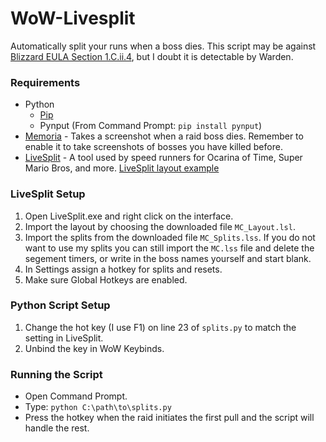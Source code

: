 # WoW-Livesplit
Automatically split your runs when a boss dies. This script may be against [Blizzard EULA Section 1.C.ii.4](https://www.blizzard.com/en-us/legal/fba4d00f-c7e4-4883-b8b9-1b4500a402ea/blizzard-end-user-license-agreement), but I doubt it is detectable by Warden.

### Requirements
  * Python
    * [Pip](https://pip.pypa.io/en/stable/installing/)
    * Pynput (From Command Prompt: `pip install pynput`)
  * [Memoria](https://www.curseforge.com/wow/addons/memoria) - Takes a screenshot when a raid boss dies. Remember to enable it to take screenshots of bosses you have killed before. 
  * [LiveSplit](http://livesplit.org/) - A tool used by speed runners for Ocarina of Time, Super Mario Bros, and more.
    [LiveSplit layout example](https://imgur.com/dxKTVi9)

### LiveSplit Setup
  1. Open LiveSplit.exe and right click on the interface.
  2. Import the layout by choosing the downloaded file `MC_Layout.lsl`.
  3. Import the splits from the downloaded file `MC_Splits.lss`. If you do not want to use my splits you can still import the `MC.lss` file and delete the segement timers, or write in the boss names yourself and start blank. 
  5. In Settings assign a hotkey for splits and resets.
  6. Make sure Global Hotkeys are enabled.
  
### Python Script Setup
  1. Change the hot key (I use F1) on line 23 of `splits.py` to match the setting in LiveSplit.
  2. Unbind the key in WoW Keybinds.
  
### Running the Script
  * Open Command Prompt.
  * Type: `python C:\path\to\splits.py`
  * Press the hotkey when the raid initiates the first pull and the script will handle the rest.
